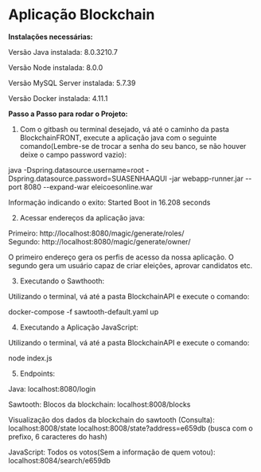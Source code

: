 # Aplicação Blockchain

<strong>Instalações necessárias:</strong>

Versão Java instalada: 8.0.3210.7

Versão Node instalada: 8.0.0

Versão MySQL Server instalada: 5.7.39

Versão Docker instalada: 4.11.1

<strong>Passo a Passo para rodar o Projeto:</strong>

1) Com o gitbash ou terminal desejado, vá até o caminho da pasta BlockchainFRONT, execute a aplicação java com o seguinte comando(Lembre-se de trocar a senha do seu banco, se não houver deixe o campo password vazio):


  java -Dspring.datasource.username=root -Dspring.datasource.password=SUASENHAAQUI  -jar webapp-runner.jar --port 8080 --expand-war eleicoesonline.war

  Informação indicando o exito: Started Boot in 16.208 seconds

2) Acessar endereços da aplicação java:

  Primeiro: http://localhost:8080/magic/generate/roles/<br>
  Segundo: http://localhost:8080/magic/generate/owner/

  O primeiro endereço gera os perfis de acesso da nossa aplicação. O segundo gera um usuário capaz de criar eleições, aprovar candidatos etc.

3) Executando o Sawthooth:

  Utilizando o terminal, vá até a pasta BlockchainAPI e execute o comando: 

  docker-compose -f sawtooth-default.yaml up

4) Executando a Aplicação JavaScript:

  Utilizando o terminal, vá até a pasta BlockchainAPI e execute o comando: 

  node index.js

5) Endpoints:

Java: localhost:8080/login

Sawtooth: Blocos da blockchain: localhost:8008/blocks

Visualização dos dados da blockchain do sawtooth (Consulta): localhost:8008/state  localhost:8008/state?address=e659db (busca com o prefixo, 6 caracteres do hash)

JavaScript: Todos os votos(Sem a informação de quem votou): localhost:8084/search/e659db



